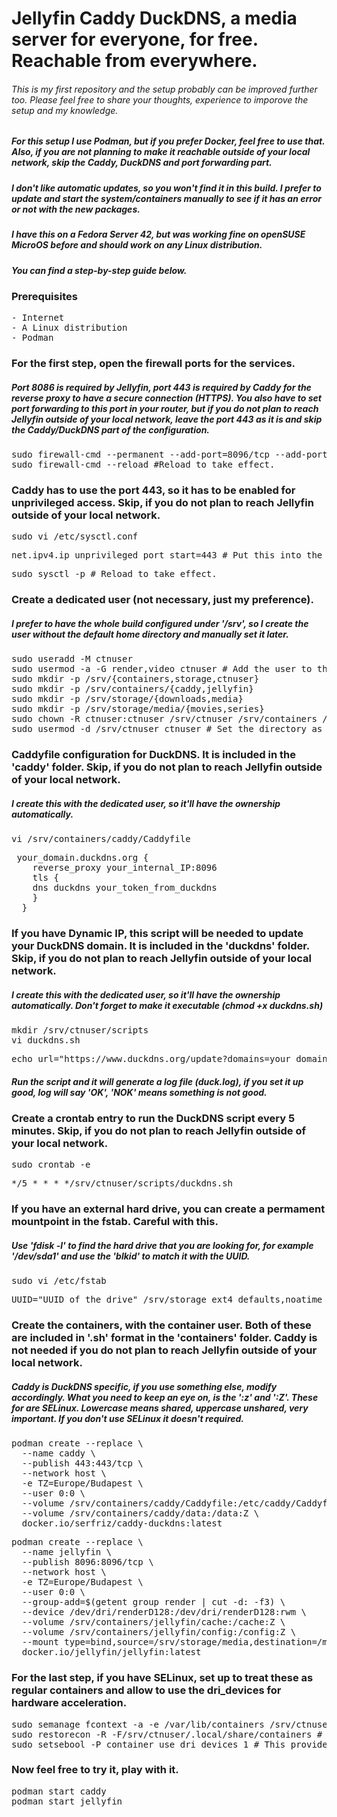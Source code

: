 # Jellyfin Caddy DuckDNS, a media server for everyone, for free. Reachable from everywhere.
###### This is my first repository and the setup probably can be improved further too. Please feel free to share your thoughts, experience to imporove the setup and my knowledge.
##### For this setup I use Podman, but if you prefer Docker, feel free to use that. Also, if you are not planning to make it reachable outside of your local network, skip the Caddy, DuckDNS and port forwarding part.
##### I don't like automatic updates, so you won't find it in this build. I prefer to update and start the system/containers manually to see if it has an error or not with the new packages.
##### I have this on a Fedora Server 42, but was working fine on openSUSE MicroOS before and should work on any Linux distribution.
##### You can find a step-by-step guide below.

### Prerequisites
<pre>- Internet
- A Linux distribution
- Podman</pre>

### For the first step, open the firewall ports for the services.
##### Port 8086 is required by Jellyfin, port 443 is required by Caddy for the reverse proxy to have a secure connection (HTTPS). You also have to set port forwarding to this port in your router, but if you do not plan to reach Jellyfin outside of your local network, leave the port 443 as it is and skip the Caddy/DuckDNS part of the configuration.
<pre>sudo firewall-cmd --permanent --add-port=8096/tcp --add-port=443/tcp
sudo firewall-cmd --reload #Reload to take effect.</pre>

### Caddy has to use the port 443, so it has to be enabled for unprivileged access. Skip, if you do not plan to reach Jellyfin outside of your local network.
<pre>sudo vi /etc/sysctl.conf</pre>
<pre>net.ipv4.ip_unprivileged_port_start=443 # Put this into the file.</pre>
<pre>sudo sysctl -p # Reload to take effect.</pre>
### Create a dedicated user (not necessary, just my preference).
##### I prefer to have the whole build configured under '/srv', so I create the user without the default home directory and manually set it later.
<pre>sudo useradd -M ctnuser
sudo usermod -a -G render,video ctnuser # Add the user to the render and video groups.
sudo mkdir -p /srv/{containers,storage,ctnuser}
sudo mkdir -p /srv/containers/{caddy,jellyfin}
sudo mkdir -p /srv/storage/{downloads,media}
sudo mkdir -p /srv/storage/media/{movies,series}
sudo chown -R ctnuser:ctnuser /srv/ctnuser /srv/containers /srv/storage # Add the ownership to the user.
sudo usermod -d /srv/ctnuser ctnuser # Set the directory as home for the user.</pre>

### Caddyfile configuration for DuckDNS. It is included in the 'caddy' folder. Skip, if you do not plan to reach Jellyfin outside of your local network.
##### I create this with the dedicated user, so it'll have the ownership automatically.
<pre>vi /srv/containers/caddy/Caddyfile</pre>
 <pre> your_domain.duckdns.org {
    reverse_proxy your_internal_IP:8096 
    tls {
    dns duckdns your_token_from_duckdns
    }
  }</pre>

### If you have Dynamic IP, this script will be needed to update your DuckDNS domain. It is included in the 'duckdns' folder. Skip, if you do not plan to reach Jellyfin outside of your local network.
##### I create this with the dedicated user, so it'll have the ownership automatically. Don't forget to make it executable (chmod +x duckdns.sh)
<pre>mkdir /srv/ctnuser/scripts
vi duckdns.sh</pre>
<pre>echo url="https://www.duckdns.org/update?domains=your_domain&token=your_token_from_duckdns&ip=" | curl -k -o /srv/ctnuser/scripts/duck.log -K -</pre>
##### Run the script and it will generate a log file (duck.log), if you set it up good, log will say 'OK', 'NOK' means something is not good.

### Create a crontab entry to run the DuckDNS script every 5 minutes. Skip, if you do not plan to reach Jellyfin outside of your local network.
<pre>sudo crontab -e</pre>
<pre>*/5 * * * */srv/ctnuser/scripts/duckdns.sh
</pre>

### If you have an external hard drive, you can create a permament mountpoint in the fstab. Careful with this.
##### Use 'fdisk -l' to find the hard drive that you are looking for, for example '/dev/sda1' and use the 'blkid' to match it with the UUID.
<pre>sudo vi /etc/fstab</pre>
<pre>UUID="UUID_of_the_drive" /srv/storage ext4 defaults,noatime 0 2 # A basic mount, modify if you prefer something else.</pre>

### Create the containers, with the container user. Both of these are included in '.sh' format in the 'containers' folder. Caddy is not needed if you do not plan to reach Jellyfin outside of your local network.
##### Caddy is DuckDNS specific, if you use something else, modify accordingly. What you need to keep an eye on, is the ':z' and ':Z'. These for are SELinux. Lowercase means shared, uppercase unshared, very important. If you don't use SELinux it doesn't required.
<pre>podman create --replace \
  --name caddy \
  --publish 443:443/tcp \
  --network host \
  -e TZ=Europe/Budapest \
  --user 0:0 \
  --volume /srv/containers/caddy/Caddyfile:/etc/caddy/Caddyfile:z \
  --volume /srv/containers/caddy/data:/data:Z \
  docker.io/serfriz/caddy-duckdns:latest</pre>
<pre>podman create --replace \
  --name jellyfin \
  --publish 8096:8096/tcp \
  --network host \
  -e TZ=Europe/Budapest \
  --user 0:0 \
  --group-add=$(getent group render | cut -d: -f3) \
  --device /dev/dri/renderD128:/dev/dri/renderD128:rwm \
  --volume /srv/containers/jellyfin/cache:/cache:Z \
  --volume /srv/containers/jellyfin/config:/config:Z \
  --mount type=bind,source=/srv/storage/media,destination=/media,ro=true,relabel=shared \
  docker.io/jellyfin/jellyfin:latest</pre>

### For the last step, if you have SELinux, set up to treat these as regular containers and allow to use the dri_devices for hardware acceleration.
<pre>sudo semanage fcontext -a -e /var/lib/containers /srv/ctnuser/.local/share/containers # This tell SELinux to treat '/srv/ctnuser/.local/share/containers' as '/var/lib/containers', which is the default.
sudo restorecon -R -F/srv/ctnuser/.local/share/containers # This applies the SELinux labels.
sudo setsebool -P container_use_dri_devices 1 # This provides permissions for containers to access and use DRI devices. It is necessary for hardware acceleration.
</pre>

### Now feel free to try it, play with it.
<pre>podman start caddy
podman start jellyfin</pre>
